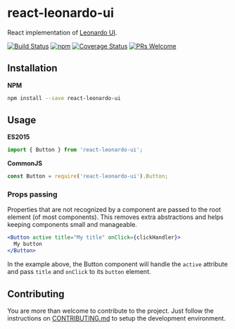# react-leonardo-ui

React implementation of [Leonardo UI](https://github.com/qlik-oss/leonardo-ui).

[![Build Status](https://travis-ci.org/ricsv/react-leonardo-ui.svg?branch=master)](https://travis-ci.org/ricsv/react-leonardo-ui)
[![npm](https://badge.fury.io/js/react-leonardo-ui.svg?branch=master)](http://badge.fury.io/js/react-leonardo-ui)
[![Coverage Status](https://coveralls.io/repos/github/ricsv/react-leonardo-ui/badge.svg?branch=master)](https://coveralls.io/github/ricsv/react-leonardo-ui?branch=master)
[![PRs Welcome](https://img.shields.io/badge/PRs-welcome-brightgreen.svg)](CONTRIBUTING.md#pull-requests)

## Installation

__NPM__

```sh
npm install --save react-leonardo-ui
```

## Usage

__ES2015__

```js
import { Button } from 'react-leonardo-ui';
```

__CommonJS__

```js
const Button = require('react-leonardo-ui').Button;
```

### Props passing

Properties that are not recognized by a component are passed to the root element (of most components). This removes
extra abstractions and helps keeping components small and manageable.

```jsx
<Button active title="My title" onClick={clickHandler}>
  My button
</Button>
```

In the example above, the Button component will handle the `active` attribute and pass `title` and
`onClick` to its `button` element.

## Contributing

You are more than welcome to contribute to the project. Just follow the instructions on [CONTRIBUTING.md](CONTRIBUTING.md) to setup the development environment.
